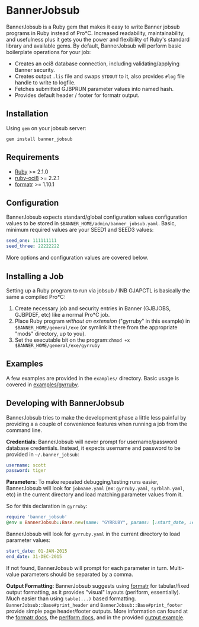 # BannerJobsub

BannerJobsub is a Ruby gem that makes it easy to write Banner jobsub programs in Ruby instead of Pro*C. Increased readability, maintainability, and usefulness plus it gets you the power and flexibility of Ruby's standard library and available gems. By default, BannerJobsub will perform basic boilerplate operations for your job:
- Creates an oci8 database connection, including validating/applying Banner security.
- Creates output `.lis` file and swaps `STDOUT` to it, also provides `#log` file handle to write to logfile.
- Fetches submitted GJBPRUN parameter values into named hash.
- Provides default header / footer for formatr output.

## Installation
Using `gem` on your jobsub server:
```
gem install banner_jobsub
```

## Requirements
 - [Ruby](https://www.ruby-lang.org/en/documentation/installation/) >= 2.1.0
 - [ruby-oci8](https://rubygems.org/gems/ruby-oci8) >= 2.2.1
 - [formatr](https://rubygems.org/gems/formatr) >= 1.10.1

## Configuration
BannerJobsub expects standard/global configuration values configuration values to be stored in `$BANNER_HOME/admin/banner_jobsub.yaml`. Basic, minimum required values are your SEED1 and SEED3 values:
```yaml
seed_one: 111111111
seed_three: 22222222
```
More options and configuration values are covered below.

## Installing a Job
Setting up a Ruby program to run via jobsub / INB GJAPCTL is basically the same a compiled Pro*C:
1. Create necessary job and security entries in Banner (GJBJOBS, GJBPDEF, etc) like a normal Pro*C job.
2. Place Ruby program _without an extension_ ("gyrruby" in this example) in `$BANNER_HOME/general/exe` (or symlink it there from the appropriate "mods" directory, up to you).
3. Set the executable bit on the program:`chmod +x $BANNER_HOME/general/exe/gyrruby`

## Examples
A few examples are provided in the `examples/` directory. Basic usage is covered in [examples/gyrruby](examples/gyrruby).

## Developing with BannerJobsub
BannerJobsub tries to make the development phase a little less painful by providing a a couple of convenience features when running a job from the command line.

**Credentials**: BannerJobsub will never prompt for username/password database credentials. Instead, it expects username and password to be provided in `~/.banner_jobsub`:
```yaml
username: scott
password: tiger
```

**Parameters**: To make repeated debugging/testing runs easier, BannerJobsub will look for `jobname.yaml` (ex: `gyrruby.yaml`, `syrblah.yaml`, etc) in the current directory and load matching parameter values from it.

So for this declaration in `gyrruby`:
```ruby
require 'banner_jobsub'
@env = BannerJobsub::Base.new(name: "GYRRUBY", params: [:start_date, :end_date])
```

BannerJobsub will look for `gyrruby.yaml` in the current directory to load parameter values:
```yaml
start_date: 01-JAN-2015
end_date: 31-DEC-2015
```

If not found, BannerJobsub will prompt for each parameter in turn. Multi-value parameters should be separated by a comma.

**Output Formatting**: BannerJobsub suggests using [formatr](https://rubygems.org/gems/formatr) for tabular/fixed output formatting, as it provides "visual" layouts (perlform, essentially). Much easier than using `table(...)` based formatting. `BannerJobsub::Base#print_header` and `BannerJobsub::Base#print_footer` provide simple page header/footer outputs. More information can found at the [formatr docs](http://www.rubydoc.info/gems/formatr/1.10.1/FormatR/Format), the [perlform docs](http://perldoc.perl.org/perlform.html), and in the provided [output example](examples/gyroutp).
